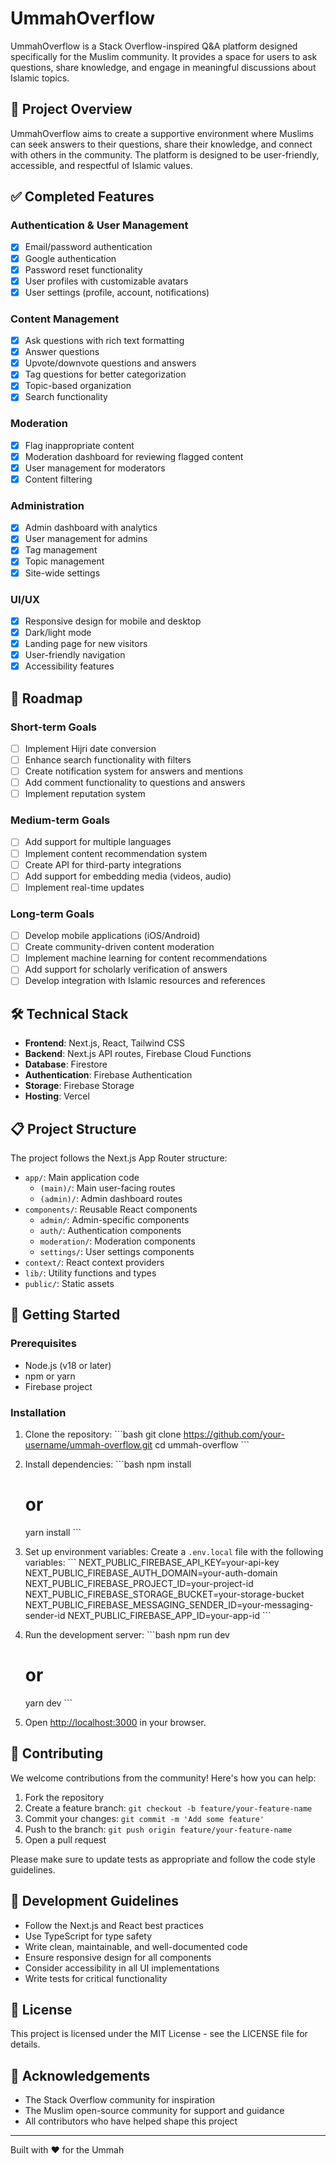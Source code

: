 # UmmahOverflow

UmmahOverflow is a Stack Overflow-inspired Q&A platform designed specifically for the Muslim community. It provides a space for users to ask questions, share knowledge, and engage in meaningful discussions about Islamic topics.

## 🌟 Project Overview

UmmahOverflow aims to create a supportive environment where Muslims can seek answers to their questions, share their knowledge, and connect with others in the community. The platform is designed to be user-friendly, accessible, and respectful of Islamic values.

## ✅ Completed Features

### Authentication & User Management
- [x] Email/password authentication
- [x] Google authentication
- [x] Password reset functionality
- [x] User profiles with customizable avatars
- [x] User settings (profile, account, notifications)

### Content Management
- [x] Ask questions with rich text formatting
- [x] Answer questions
- [x] Upvote/downvote questions and answers
- [x] Tag questions for better categorization
- [x] Topic-based organization
- [x] Search functionality

### Moderation
- [x] Flag inappropriate content
- [x] Moderation dashboard for reviewing flagged content
- [x] User management for moderators
- [x] Content filtering

### Administration
- [x] Admin dashboard with analytics
- [x] User management for admins
- [x] Tag management
- [x] Topic management
- [x] Site-wide settings

### UI/UX
- [x] Responsive design for mobile and desktop
- [x] Dark/light mode
- [x] Landing page for new visitors
- [x] User-friendly navigation
- [x] Accessibility features

## 🚀 Roadmap

### Short-term Goals
- [ ] Implement Hijri date conversion
- [ ] Enhance search functionality with filters
- [ ] Create notification system for answers and mentions
- [ ] Add comment functionality to questions and answers
- [ ] Implement reputation system

### Medium-term Goals
- [ ] Add support for multiple languages
- [ ] Implement content recommendation system
- [ ] Create API for third-party integrations
- [ ] Add support for embedding media (videos, audio)
- [ ] Implement real-time updates

### Long-term Goals
- [ ] Develop mobile applications (iOS/Android)
- [ ] Create community-driven content moderation
- [ ] Implement machine learning for content recommendations
- [ ] Add support for scholarly verification of answers
- [ ] Develop integration with Islamic resources and references

## 🛠️ Technical Stack

- **Frontend**: Next.js, React, Tailwind CSS
- **Backend**: Next.js API routes, Firebase Cloud Functions
- **Database**: Firestore
- **Authentication**: Firebase Authentication
- **Storage**: Firebase Storage
- **Hosting**: Vercel

## 📋 Project Structure

The project follows the Next.js App Router structure:

- `app/`: Main application code
  - `(main)/`: Main user-facing routes
  - `(admin)/`: Admin dashboard routes
- `components/`: Reusable React components
  - `admin/`: Admin-specific components
  - `auth/`: Authentication components
  - `moderation/`: Moderation components
  - `settings/`: User settings components
- `context/`: React context providers
- `lib/`: Utility functions and types
- `public/`: Static assets

## 🚦 Getting Started

### Prerequisites
- Node.js (v18 or later)
- npm or yarn
- Firebase project

### Installation

1. Clone the repository:
   \`\`\`bash
   git clone https://github.com/your-username/ummah-overflow.git
   cd ummah-overflow
   \`\`\`

2. Install dependencies:
   \`\`\`bash
   npm install
   # or
   yarn install
   \`\`\`

3. Set up environment variables:
   Create a `.env.local` file with the following variables:
   \`\`\`
   NEXT_PUBLIC_FIREBASE_API_KEY=your-api-key
   NEXT_PUBLIC_FIREBASE_AUTH_DOMAIN=your-auth-domain
   NEXT_PUBLIC_FIREBASE_PROJECT_ID=your-project-id
   NEXT_PUBLIC_FIREBASE_STORAGE_BUCKET=your-storage-bucket
   NEXT_PUBLIC_FIREBASE_MESSAGING_SENDER_ID=your-messaging-sender-id
   NEXT_PUBLIC_FIREBASE_APP_ID=your-app-id
   \`\`\`

4. Run the development server:
   \`\`\`bash
   npm run dev
   # or
   yarn dev
   \`\`\`

5. Open [http://localhost:3000](http://localhost:3000) in your browser.

## 🤝 Contributing

We welcome contributions from the community! Here's how you can help:

1. Fork the repository
2. Create a feature branch: `git checkout -b feature/your-feature-name`
3. Commit your changes: `git commit -m 'Add some feature'`
4. Push to the branch: `git push origin feature/your-feature-name`
5. Open a pull request

Please make sure to update tests as appropriate and follow the code style guidelines.

## 📝 Development Guidelines

- Follow the Next.js and React best practices
- Use TypeScript for type safety
- Write clean, maintainable, and well-documented code
- Ensure responsive design for all components
- Consider accessibility in all UI implementations
- Write tests for critical functionality

## 📄 License

This project is licensed under the MIT License - see the LICENSE file for details.

## 🙏 Acknowledgements

- The Stack Overflow community for inspiration
- The Muslim open-source community for support and guidance
- All contributors who have helped shape this project

---

Built with ❤️ for the Ummah
